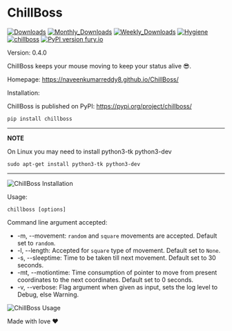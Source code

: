 # ChillBoss

[![Downloads](https://static.pepy.tech/personalized-badge/chillboss?period=total&units=international_system&left_color=blue&right_color=green&left_text=Total%20Downloads)](https://pepy.tech/project/chillboss)
[![Monthly_Downloads](https://static.pepy.tech/personalized-badge/chillboss?period=month&units=international_system&left_color=blue&right_color=green&left_text=Downloads/Month)](https://pepy.tech/project/chillboss)
[![Weekly_Downloads](https://static.pepy.tech/personalized-badge/chillboss?period=week&units=international_system&left_color=blue&right_color=green&left_text=Downloads/Week)](https://pepy.tech/project/chillboss)
[![Hygiene](https://github.com/NaveenKumarReddy8/ChillBoss/actions/workflows/main.yml/badge.svg)](https://github.com/NaveenKumarReddy8/ChillBoss/actions/workflows/main.yml)
[![chillboss](https://snyk.io/advisor/python/chillboss/badge.svg)](https://snyk.io/advisor/python/chillboss)
[![PyPI version fury.io](https://badge.fury.io/py/chillboss.svg)](https://pypi.python.org/pypi/chillboss/)

Version: 0.4.0

ChillBoss keeps your mouse moving to keep your status alive 😎.

Homepage: https://naveenkumarreddy8.github.io/ChillBoss/

Installation:

ChillBoss is published on PyPI: https://pypi.org/project/chillboss/ 

```shell
pip install chillboss
```

---

**NOTE**

On Linux you may need to install python3-tk python3-dev

```
sudo apt-get install python3-tk python3-dev
```

---


![ChillBoss Installation](https://media.giphy.com/media/aDoezJuCfRnEf4KErq/source.gif)

Usage:

```shell
chillboss [options]
```

Command line argument accepted:

* -m, --movement: `random` and `square` movements are accepted. Default set to `random`.
* -l, --length: Accepted for `square` type of movement. Default set to `None`.
* -s, --sleeptime: Time to be taken till next movement. Default set to 30 seconds.
* -mt, --motiontime: Time consumption of pointer to move from present coordinates to the next coordinates. Default set to 0
  seconds.
* -v, --verbose: Flag argument when given as input, sets the log level to Debug, else Warning.

![ChillBoss Usage](https://media.giphy.com/media/TrlvEhASiYMqNZ7Gy9/source.gif)


Made with love ❤️